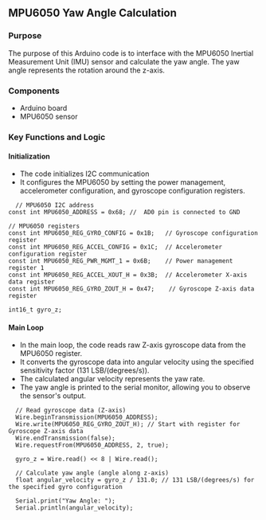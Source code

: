 ## MPU6050 Yaw Angle Calculation

### Purpose

The purpose of this Arduino code is to interface with the MPU6050 Inertial Measurement Unit (IMU) sensor and calculate the yaw angle. The yaw angle represents the rotation around the z-axis.

### Components

- Arduino board
- MPU6050 sensor


### Key Functions and Logic

#### Initialization

- The code initializes I2C communication 
- It configures the MPU6050 by setting the power management, accelerometer configuration, and gyroscope configuration registers.
```
  // MPU6050 I2C address
const int MPU6050_ADDRESS = 0x68; //  AD0 pin is connected to GND

// MPU6050 registers
const int MPU6050_REG_GYRO_CONFIG = 0x1B;   // Gyroscope configuration register
const int MPU6050_REG_ACCEL_CONFIG = 0x1C;  // Accelerometer configuration register
const int MPU6050_REG_PWR_MGMT_1 = 0x6B;    // Power management register 1
const int MPU6050_REG_ACCEL_XOUT_H = 0x3B;  // Accelerometer X-axis data register
const int MPU6050_REG_GYRO_ZOUT_H = 0x47;    // Gyroscope Z-axis data register

int16_t gyro_z;
```

#### Main Loop

- In the main loop, the code reads raw Z-axis gyroscope data from the MPU6050 register.
- It converts the gyroscope data into angular velocity using the specified sensitivity factor (131 LSB/(degrees/s)).
- The calculated angular velocity represents the yaw rate.
- The yaw angle is printed to the serial monitor, allowing you to observe the sensor's output.
```
  // Read gyroscope data (Z-axis)
  Wire.beginTransmission(MPU6050_ADDRESS);
  Wire.write(MPU6050_REG_GYRO_ZOUT_H); // Start with register for Gyroscope Z-axis data
  Wire.endTransmission(false);
  Wire.requestFrom(MPU6050_ADDRESS, 2, true);

  gyro_z = Wire.read() << 8 | Wire.read();

  // Calculate yaw angle (angle along z-axis)
  float angular_velocity = gyro_z / 131.0; // 131 LSB/(degrees/s) for the specified gyro configuration

  Serial.print("Yaw Angle: ");
  Serial.println(angular_velocity);
```


